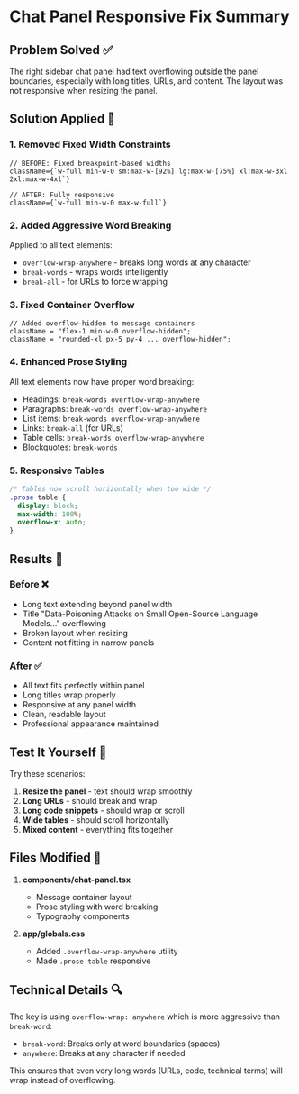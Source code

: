 # Chat Panel Responsive Fix Summary

## Problem Solved ✅

The right sidebar chat panel had text overflowing outside the panel boundaries, especially with long titles, URLs, and content. The layout was not responsive when resizing the panel.

## Solution Applied 🔧

### 1. **Removed Fixed Width Constraints**

```tsx
// BEFORE: Fixed breakpoint-based widths
className={`w-full min-w-0 sm:max-w-[92%] lg:max-w-[75%] xl:max-w-3xl 2xl:max-w-4xl`}

// AFTER: Fully responsive
className={`w-full min-w-0 max-w-full`}
```

### 2. **Added Aggressive Word Breaking**

Applied to all text elements:

- `overflow-wrap-anywhere` - breaks long words at any character
- `break-words` - wraps words intelligently
- `break-all` - for URLs to force wrapping

### 3. **Fixed Container Overflow**

```tsx
// Added overflow-hidden to message containers
className = "flex-1 min-w-0 overflow-hidden";
className = "rounded-xl px-5 py-4 ... overflow-hidden";
```

### 4. **Enhanced Prose Styling**

All text elements now have proper word breaking:

- Headings: `break-words overflow-wrap-anywhere`
- Paragraphs: `break-words overflow-wrap-anywhere`
- List items: `break-words overflow-wrap-anywhere`
- Links: `break-all` (for URLs)
- Table cells: `break-words overflow-wrap-anywhere`
- Blockquotes: `break-words`

### 5. **Responsive Tables**

```css
/* Tables now scroll horizontally when too wide */
.prose table {
  display: block;
  max-width: 100%;
  overflow-x: auto;
}
```

## Results 🎉

### Before ❌

- Long text extending beyond panel width
- Title "Data-Poisoning Attacks on Small Open-Source Language Models..." overflowing
- Broken layout when resizing
- Content not fitting in narrow panels

### After ✅

- All text fits perfectly within panel
- Long titles wrap properly
- Responsive at any panel width
- Clean, readable layout
- Professional appearance maintained

## Test It Yourself 🧪

Try these scenarios:

1. **Resize the panel** - text should wrap smoothly
2. **Long URLs** - should break and wrap
3. **Long code snippets** - should wrap or scroll
4. **Wide tables** - should scroll horizontally
5. **Mixed content** - everything fits together

## Files Modified 📝

1. **components/chat-panel.tsx**

   - Message container layout
   - Prose styling with word breaking
   - Typography components

2. **app/globals.css**
   - Added `.overflow-wrap-anywhere` utility
   - Made `.prose table` responsive

## Technical Details 🔍

The key is using `overflow-wrap: anywhere` which is more aggressive than `break-word`:

- `break-word`: Breaks only at word boundaries (spaces)
- `anywhere`: Breaks at any character if needed

This ensures that even very long words (URLs, code, technical terms) will wrap instead of overflowing.
